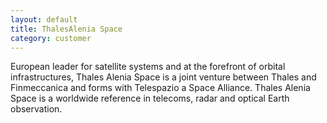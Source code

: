```yaml
---
layout: default
title: ThalesAlenia Space
category: customer
---
```


European leader for satellite systems and at the forefront of orbital
infrastructures, Thales Alenia Space is a joint venture between Thales
and Finmeccanica and forms with Telespazio a Space Alliance. Thales
Alenia Space is a worldwide reference in telecoms, radar and optical
Earth observation.


